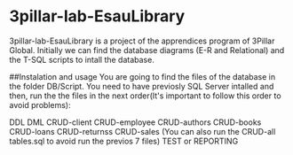 # 3pillar-lab-EsauLibrary

3pillar-lab-EsauLibrary is a project of the apprendices program of 3Pillar Global.
Initially we can find the database diagrams (E-R and Relational) and the T-SQL scripts
to intall the database.

##Instalation and usage
You are going to find the files of the database in the folder DB/Script.
You need to have previosly SQL Server intalled and then, run the the files
in the next order(It's important to follow this order to avoid problems):

DDL
DML
CRUD-client
CRUD-employee
CRUD-authors
CRUD-books
CRUD-loans
CRUD-returnss
CRUD-sales
(You can also run the CRUD-all tables.sql to avoid run the previos 7 files)
TEST or REPORTING

